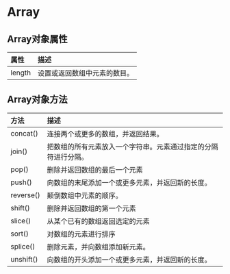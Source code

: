 # Array

## Array对象属性 <a id="array&#x5BF9;&#x8C61;&#x5C5E;&#x6027;"></a>

| 属性 | 描述 |
| :--- | :--- |
| length | 设置或返回数组中元素的数目。 |

## Array对象方法 <a id="array&#x5BF9;&#x8C61;&#x65B9;&#x6CD5;"></a>

| 方法 | 描述 |
| :--- | :--- |
| concat\(\) | 连接两个或更多的数组，并返回结果。 |
| join\(\) | 把数组的所有元素放入一个字符串。元素通过指定的分隔符进行分隔。 |
| pop\(\) | 删除并返回数组的最后一个元素 |
| push\(\) | 向数组的末尾添加一个或更多元素，并返回新的长度。 |
| reverse\(\) | 颠倒数组中元素的顺序。 |
| shift\(\) | 删除并返回数组的第一个元素 |
| slice\(\) | 从某个已有的数组返回选定的元素 |
| sort\(\) | 对数组的元素进行排序 |
| splice\(\) | 删除元素，并向数组添加新元素。 |
| unshift\(\) | 向数组的开头添加一个或更多元素，并返回新的长度。 |

